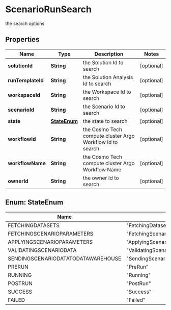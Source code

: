 

# ScenarioRunSearch

the search options

## Properties

Name | Type | Description | Notes
------------ | ------------- | ------------- | -------------
**solutionId** | **String** | the Solution Id to search |  [optional]
**runTemplateId** | **String** | the Solution Analysis Id to search |  [optional]
**workspaceId** | **String** | the Workspace Id to search |  [optional]
**scenarioId** | **String** | the Scenario Id to search |  [optional]
**state** | [**StateEnum**](#StateEnum) | the state to search |  [optional]
**workflowId** | **String** | the Cosmo Tech compute cluster Argo Workflow Id to search |  [optional]
**workflowName** | **String** | the Cosmo Tech compute cluster Argo Workflow Name |  [optional]
**ownerId** | **String** | the owner Id to search |  [optional]



## Enum: StateEnum

Name | Value
---- | -----
FETCHINGDATASETS | &quot;FetchingDatasets&quot;
FETCHINGSCENARIOPARAMETERS | &quot;FetchingScenarioParameters&quot;
APPLYINGSCENARIOPARAMETERS | &quot;ApplyingScenarioParameters&quot;
VALIDATINGSCENARIODATA | &quot;ValidatingScenarioData&quot;
SENDINGSCENARIODATATODATAWAREHOUSE | &quot;SendingScenarioDataToDataWarehouse&quot;
PRERUN | &quot;PreRun&quot;
RUNNING | &quot;Running&quot;
POSTRUN | &quot;PostRun&quot;
SUCCESS | &quot;Success&quot;
FAILED | &quot;Failed&quot;



